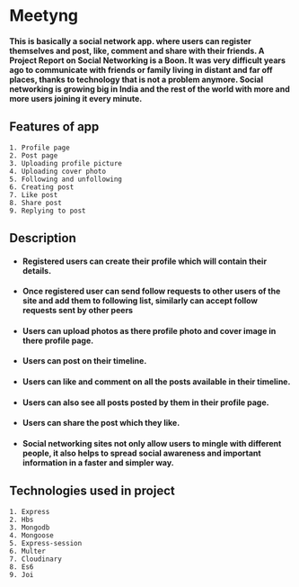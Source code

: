 # Meetyng

#### This is basically a social network app. where users can register themselves and post, like, comment and share with their friends.  A Project Report on Social Networking is a Boon. It was very difficult years ago to communicate with friends or family living in distant and far off places, thanks to technology that is not a problem anymore. Social networking is growing big in India and the rest of the world with more and more users joining it every minute.

## Features of app

    1. Profile page
    2. Post page
    3. Uploading profile picture
    4. Uploading cover photo
    5. Following and unfollowing
    6. Creating post
    7. Like post
    8. Share post
    9. Replying to post

## Description
* #### Registered users can create their profile which will contain their details.
* #### Once registered user can send follow requests to other users of the site and add them to following list, similarly can accept follow requests sent by other peers  
* #### Users can upload photos as there profile photo and cover image in there profile page.
* #### Users can post on their timeline.
* #### Users can like and comment on all the posts available in their timeline.
* #### Users can also see all posts posted by them in their profile page.
* #### Users can share the post which they like.
* #### Social networking sites not only allow users to mingle with different people, it also helps to spread social awareness and important information in a faster and simpler way.

## Technologies used in project
    1. Express
    2. Hbs
    3. Mongodb
    4. Mongoose
    5. Express-session
    6. Multer
    7. Cloudinary
    8. Es6
    9. Joi